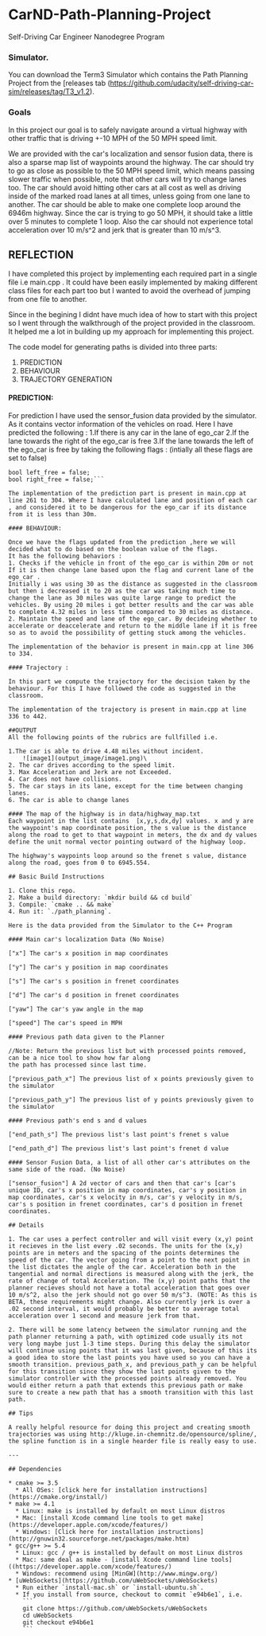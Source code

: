 # CarND-Path-Planning-Project
Self-Driving Car Engineer Nanodegree Program
   
### Simulator.
You can download the Term3 Simulator which contains the Path Planning Project from the [releases tab (https://github.com/udacity/self-driving-car-sim/releases/tag/T3_v1.2).

### Goals
In this project our goal is to safely navigate around a virtual highway with other traffic that is driving +-10 MPH of the 50 MPH speed limit. 

We are provided with the car's localization and sensor fusion data, there is also a sparse map list of waypoints around the highway. The car should try to go as close as possible to the 50 MPH speed limit, which means passing slower traffic when possible, note that other cars will try to change lanes too. The car should avoid hitting other cars at all cost as well as driving inside of the marked road lanes at all times, unless going from one lane to another. The car should be able to make one complete loop around the 6946m highway. Since the car is trying to go 50 MPH, it should take a little over 5 minutes to complete 1 loop. Also the car should not experience total acceleration over 10 m/s^2 and jerk that is greater than 10 m/s^3.

## REFLECTION

I have completed this project by implementing each required part in a single file i.e main.cpp . It could have been easily implemented by making different class files for each part too but I wanted to avoid the overhead of jumping from one file to another.

Since in the begining I didnt have much idea of how to start with this project so I went through the walkthrough of the project provided in the classroom. It helped me a lot in building up my approach for implementing this project.

The code model for generating paths is divided into three parts:
 1. PREDICTION
 2. BEHAVIOUR
 3. TRAJECTORY GENERATION
 
#### PREDICTION: 

For prediction I have used the sensor_fusion data provided by the simulator. As it contains vector information of the vehicles on road. 
Here I have predicted the following :
1.If there is any car in the lane of ego_car
2.If the lane towards the right of the ego_car is free
3.If the lane towards the left of the ego_car is free
by taking the following flags : (intially all these flags are set to false)

```bool too_close = false;
bool left_free = false;
bool right_free = false;```

The implementation of the prediction part is present in main.cpp at line 261 to 304. Where I have calculated lane and position of each car , and considered it to be dangerous for the ego_car if its distance from it is less than 30m.

#### BEHAVIOUR:

Once we have the flags updated from the prediction ,here we will decided what to do based on the boolean value of the flags.
It has the following behaviors : 
1. Checks if the vehicle in front of the ego_car is within 20m or not
If it is then change lane based upon the flag and current lane of the ego_car . 
Initially i was using 30 as the distance as suggested in the classroom but then i decreased it to 20 as the car was taking much time to change the lane as 30 miles was quite large range to predict the vehicles. By using 20 miles i got better results and the car was able to complete 4.32 miles in less time compared to 30 miles as distance.
2. Maintain the speed and lane of the ego_car. By decideing whether to accelerate or deaccelerate and return to the middle lane if it is free so as to avoid the possibility of getting stuck among the vehicles.

The implementation of the behavior is present in main.cpp at line 306 to 334.

#### Trajectory :

In this part we compute the trajectory for the decision taken by the behaviour. For this I have followed the code as suggested in the classroom.

The implementation of the trajectory is present in main.cpp at line 336 to 442.

##OUTPUT
All the following points of the rubrics are fullfilled i.e. 

1.The car is able to drive 4.48 miles without incident. 
	![image1](output_image/image1.png)\
2. The car drives according to the speed limit.
3. Max Acceleration and Jerk are not Exceeded.
4. Car does not have collisions.
5. The car stays in its lane, except for the time between changing lanes.
6. The car is able to change lanes

#### The map of the highway is in data/highway_map.txt
Each waypoint in the list contains  [x,y,s,dx,dy] values. x and y are the waypoint's map coordinate position, the s value is the distance along the road to get to that waypoint in meters, the dx and dy values define the unit normal vector pointing outward of the highway loop.

The highway's waypoints loop around so the frenet s value, distance along the road, goes from 0 to 6945.554.

## Basic Build Instructions

1. Clone this repo.
2. Make a build directory: `mkdir build && cd build`
3. Compile: `cmake .. && make`
4. Run it: `./path_planning`.

Here is the data provided from the Simulator to the C++ Program

#### Main car's localization Data (No Noise)

["x"] The car's x position in map coordinates

["y"] The car's y position in map coordinates

["s"] The car's s position in frenet coordinates

["d"] The car's d position in frenet coordinates

["yaw"] The car's yaw angle in the map

["speed"] The car's speed in MPH

#### Previous path data given to the Planner

//Note: Return the previous list but with processed points removed, can be a nice tool to show how far along
the path has processed since last time. 

["previous_path_x"] The previous list of x points previously given to the simulator

["previous_path_y"] The previous list of y points previously given to the simulator

#### Previous path's end s and d values 

["end_path_s"] The previous list's last point's frenet s value

["end_path_d"] The previous list's last point's frenet d value

#### Sensor Fusion Data, a list of all other car's attributes on the same side of the road. (No Noise)

["sensor_fusion"] A 2d vector of cars and then that car's [car's unique ID, car's x position in map coordinates, car's y position in map coordinates, car's x velocity in m/s, car's y velocity in m/s, car's s position in frenet coordinates, car's d position in frenet coordinates. 

## Details

1. The car uses a perfect controller and will visit every (x,y) point it recieves in the list every .02 seconds. The units for the (x,y) points are in meters and the spacing of the points determines the speed of the car. The vector going from a point to the next point in the list dictates the angle of the car. Acceleration both in the tangential and normal directions is measured along with the jerk, the rate of change of total Acceleration. The (x,y) point paths that the planner recieves should not have a total acceleration that goes over 10 m/s^2, also the jerk should not go over 50 m/s^3. (NOTE: As this is BETA, these requirements might change. Also currently jerk is over a .02 second interval, it would probably be better to average total acceleration over 1 second and measure jerk from that.

2. There will be some latency between the simulator running and the path planner returning a path, with optimized code usually its not very long maybe just 1-3 time steps. During this delay the simulator will continue using points that it was last given, because of this its a good idea to store the last points you have used so you can have a smooth transition. previous_path_x, and previous_path_y can be helpful for this transition since they show the last points given to the simulator controller with the processed points already removed. You would either return a path that extends this previous path or make sure to create a new path that has a smooth transition with this last path.

## Tips

A really helpful resource for doing this project and creating smooth trajectories was using http://kluge.in-chemnitz.de/opensource/spline/, the spline function is in a single hearder file is really easy to use.

---

## Dependencies

* cmake >= 3.5
  * All OSes: [click here for installation instructions](https://cmake.org/install/)
* make >= 4.1
  * Linux: make is installed by default on most Linux distros
  * Mac: [install Xcode command line tools to get make](https://developer.apple.com/xcode/features/)
  * Windows: [Click here for installation instructions](http://gnuwin32.sourceforge.net/packages/make.htm)
* gcc/g++ >= 5.4
  * Linux: gcc / g++ is installed by default on most Linux distros
  * Mac: same deal as make - [install Xcode command line tools]((https://developer.apple.com/xcode/features/)
  * Windows: recommend using [MinGW](http://www.mingw.org/)
* [uWebSockets](https://github.com/uWebSockets/uWebSockets)
  * Run either `install-mac.sh` or `install-ubuntu.sh`.
  * If you install from source, checkout to commit `e94b6e1`, i.e.
    ```
    git clone https://github.com/uWebSockets/uWebSockets 
    cd uWebSockets
    git checkout e94b6e1
    ```

